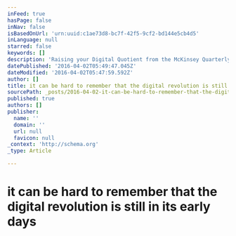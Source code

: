 ```yaml
---
inFeed: true
hasPage: false
inNav: false
isBasedOnUrl: 'urn:uuid:c1ae73d8-bc7f-42f5-9cf2-bd144e5cb4d5'
inLanguage: null
starred: false
keywords: []
description: 'Raising your Digital Quotient from the McKinsey Quarterly. Read more here: http://www.mckinsey.com/business-functions/strategy-and-corporate-finance/our-insights/raising-your-digital-quotient'
datePublished: '2016-04-02T05:49:47.045Z'
dateModified: '2016-04-02T05:47:59.592Z'
author: []
title: it can be hard to remember that the digital revolution is still in its early days
sourcePath: _posts/2016-04-02-it-can-be-hard-to-remember-that-the-digital-revolution-is-st.md
published: true
authors: []
publisher:
  name: ''
  domain: ''
  url: null
  favicon: null
_context: 'http://schema.org'
_type: Article

---
```

# it can be hard to remember that the digital revolution is still in its early days